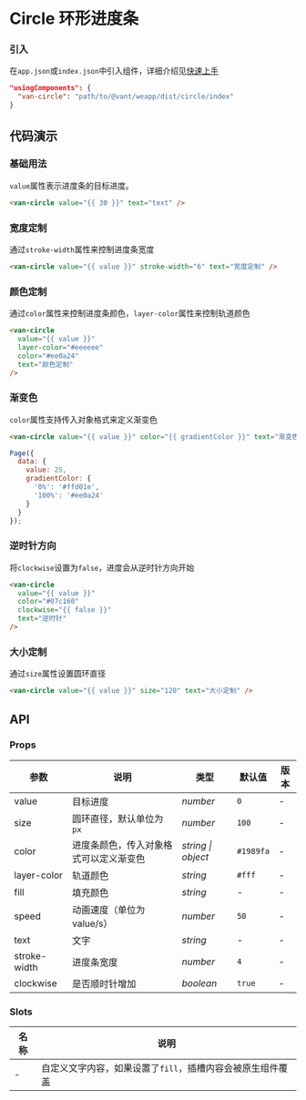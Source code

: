 # Circle 环形进度条

### 引入

在`app.json`或`index.json`中引入组件，详细介绍见[快速上手](#/quickstart#yin-ru-zu-jian)

```json
"usingComponents": {
  "van-circle": "path/to/@vant/weapp/dist/circle/index"
}
```

## 代码演示

### 基础用法

`value`属性表示进度条的目标进度。

```html
<van-circle value="{{ 30 }}" text="text" />
```

### 宽度定制

通过`stroke-width`属性来控制进度条宽度

```html
<van-circle value="{{ value }}" stroke-width="6" text="宽度定制" />
```

### 颜色定制

通过`color`属性来控制进度条颜色，`layer-color`属性来控制轨道颜色

```html
<van-circle
  value="{{ value }}"
  layer-color="#eeeeee"
  color="#ee0a24"
  text="颜色定制"
/>
```

### 渐变色

`color`属性支持传入对象格式来定义渐变色

```html
<van-circle value="{{ value }}" color="{{ gradientColor }}" text="渐变色" />
```

```javascript
Page({
  data: {
    value: 25,
    gradientColor: {
      '0%': '#ffd01e',
      '100%': '#ee0a24'
    }
  }
});
```

### 逆时针方向

将`clockwise`设置为`false`，进度会从逆时针方向开始

```html
<van-circle
  value="{{ value }}"
  color="#07c160"
  clockwise="{{ false }}"
  text="逆时针"
/>
```

### 大小定制

通过`size`属性设置圆环直径

```html
<van-circle value="{{ value }}" size="120" text="大小定制" />
```

## API

### Props

| 参数         | 说明                                   | 类型               | 默认值    | 版本 |
| ------------ | -------------------------------------- | ------------------ | --------- | ---- |
| value        | 目标进度                               | *number*          | `0`     | -    |
| size         | 圆环直径，默认单位为 `px`              | *number* | `100`     | -    |
| color        | 进度条颜色，传入对象格式可以定义渐变色 | *string \| object* | `#1989fa` | -    |
| layer-color  | 轨道颜色                               | *string*           | `#fff`    | -    |
| fill         | 填充颜色                               | *string*           | -    | -    |
| speed        | 动画速度（单位为 value/s）             | *number*           | `50`      | -    |
| text         | 文字                                   | *string*           | -         | -    |
| stroke-width | 进度条宽度                             | *number*           | `4`      | -    |
| clockwise    | 是否顺时针增加                         | *boolean*          | `true`    | -    |

### Slots

| 名称    | 说明           |
| ------- | -------------- |
| - | 自定义文字内容，如果设置了`fill`，插槽内容会被原生组件覆盖 |
